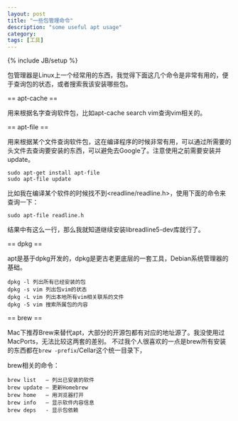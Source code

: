 ```yaml
---
layout: post
title: "一些包管理命令"
description: "some useful apt usage"
category: 
tags: [工具]
---
```

{% include JB/setup %}

包管理器是Linux上一个经常用的东西，我觉得下面这几个命令是非常有用的，便于查询包的状态，或者搜索我该安装哪些包。

== apt-cache ==

用来根据名字查询软件包，比如apt-cache search vim查询vim相关的。

== apt-file == 

用来根据某个文件查询软件包，这在编译程序的时候非常有用，可以通过所需要的头文件去查询要安装的东西，可以避免去Google了。注意使用之前需要安装并update。

    sudo apt-get install apt-file
    sudo apt-file update

比如我在编译某个软件的时候找不到<readline/readline.h>，使用下面的命令来查询一下：

    sudo apt-file readline.h

结果中有这么一行，那么我就知道继续安装libreadline5-dev库就行了。

== dpkg ==

apt是基于dpkg开发的，dpkg是更古老更底层的一套工具，Debian系统管理器的基础。

    dpkg -l 列出所有已经安装的包
    dpkg -s vim 列出包vim的状态
    dpkg -L vim 列出本地所有vim相关联系的文件
    dpkg -S vim 搜索所属包的内容


== brew == 

Mac下推荐Brew来替代apt，大部分的开源包都有对应的地址源了。我没使用过MacPorts，无法比较这两套的差别。
不过我个人很喜欢的一点是brew所有安装的东西都在`brew -prefix`/Cellar这个统一目录下，

brew相关的命令：

    brew list   — 列出已安装的软件
    brew update — 更新Homebrew
    brew home   — 用浏览器打开
    brew info   — 显示软件内容信息
    brew deps   - 显示包依赖



